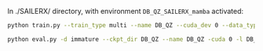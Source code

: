 In ./SAILERX/ directory, with environment `DB_QZ_SAILERX_mamba` activated:

```bash
python train.py --train_type multi --name DB_QZ --cuda_dev 0 --data_type immature --ckpt_dir DB_QZ
```

```bash
python eval.py -d immature --ckpt_dir DB_QZ --name DB_QZ -cuda 0 -l DB_QZ/DB_QZ/398.pt
```